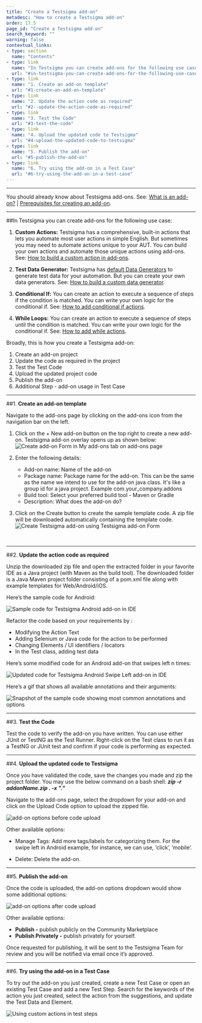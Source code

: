 ```yaml
---
title: "Create a Testsigma add-on"
metadesc: "How to create a Testsigma add-on"
order: 17.5
page_id: "Create a Testsigma add-on"
search_keyword: ""
warning: false
contextual_links:
- type: section
  name: "Contents"
- type: link
  name: "In Testsigma you can create add-ons for the following use case"
  url: "#in-testsigma-you-can-create-add-ons-for-the-following-use-case"
- type: link
  name: "1. Create an add-on template"
  url: "#1-create-an-add-on-template"
- type: link
  name: "2. Update the action code as required"
  url: "#2--update-the-action-code-as-required"
- type: link
  name: "3. Test the Code"
  url: "#3-test-the-code"
- type: link
  name: "4. Upload the updated code to Testsigma"
  url: "#4-upload-the-updated-code-to-testsigma"
- type: link
  name: "5. Publish the add-on"
  url: "#5-publish-the-add-on"
- type: link
  name: "6. Try using the add-on in a Test Case"
  url: "#6-try-using-the-add-on-in-a-test-case"
---
```

---

You should already know about Testsigma add-ons. See: [What is an add-on?](https://testsigma.com/docs/addons/what-is-an-addon/) | [Prerequisites for creating an add-on](https://testsigma.com/docs/addons/pre-requisite-to-create-addon/).


---
##In Testsigma you can create add-ons for the following use case:

  1. **Custom Actions:** Testsigma has a comprehensive, built-in actions that lets you automate most user actions in simple English. But sometimes you may need to automate actions unique to your AUT. You can build your own actions and automate those unique actions using add-ons. See: [How to build a custom action in add-ons](https://testsigma.com/tutorials/addons/how-create-addons-actions/).

  2. **Test Data Generator:** Testsigma has [default Data Generators](https://testsigma.com/docs/test-data/data-generators/defalut-list/) to generate test data for your automation. But you can create your own data generators. See: [How to build a custom data generator](https://testsigma.com/tutorials/addons/how-create-addons-test-data-generators/).

  3. **Conditional If:** You can create an action to execute a sequence of steps if the condition is matched. You can write your own logic for the conditional if. See: [How to add conditional if actions](https://testsigma.com/tutorials/addons/how-create-addons-conditional-if/). 

  4. **While Loops:** You can create an action to execute a sequence of steps until the condition is matched. You can write your own logic for the conditional if. See: [How to add while actions](https://testsigma.com/tutorials/addons/how-create-addons-while-loops/). 

  Broadly, this is how you create a Testsigma add-on:

  1. Create an add-on project
  2. Update the code as required in the project
  3. Test the Test Code
  4. Upload the updated project code
  5. Publish the add-on
  6. Additional Step - add-on usage in Test Case

---
##1. **Create an add-on template**

 Navigate to the add-ons page by clicking on the add-ons icon from the navigation bar on the left.


   1. Click on the + New add-on button on the top right to create a new add-on. Testsigma add-on overlay opens up as shown below:
      ![Create add-on Form in My add-ons tab on add-ons page](https://docs.testsigma.com/images/create/create-addon-form-empty.png)

   2. Enter the following details:
    <br>
       * Add-on name: Name of the add-on<br>
       * Package name: Package name for the add-on. This can be the same as the name we intend to use for the add-on java class. It's like a group id for a java project. Example com.your_company.addons<br>
       * Build tool: Select your preferred build tool - Maven or Gradle<br>
       * Description: What does the add-on do?

   3. Click on the Create button to create the sample template code. A zip file will be downloaded automatically containing the template code.
   ![Create Testsigma add-on using Testsigma add-on Form](https://docs.testsigma.com/images/create/create-testsigma-addon-form-download.gif)

&emsp;

---
##2.  **Update the action code as required**

Unzip the downloaded zip file and open the extracted folder in your favorite IDE as a Java project (with Maven as the build tool). The downloaded folder is a Java Maven project folder 
consisting of a pom.xml file along with example templates for Web/Android/iOS.

Here’s the sample code for Android:

![Sample code for Testsigma Android add-on in IDE](https://docs.testsigma.com/images/create/addon-sample-code-android.png)


Refactor the code based on your requirements by :
  * Modifying the Action Text
  * Adding Selenium or Java code for the action to be performed
  * Changing Elements / UI identifiers / locators
  * In the Test class, adding test data

Here’s some modified code for an Android add-on that swipes left n times:


![Updated code for Testsigma Android Swipe Left add-on in IDE](https://docs.testsigma.com/images/create/addon-updated-code-swipe-left-android.png)

Here’s a gif that shows all available annotations and their arguments:

![Snapshot of the sample code showing most common annotations and options](https://docs.testsigma.com/images/create/add-ons-template-code-ide-common-annotations.gif)

---
##3. **Test the Code**

Test the code to verify the add-on you have written. You can use either JUnit or TestNG as the Test Runner. Right-click on the Test class to run it as a TestNG or JUnit test and confirm if your code is performing as expected.

---
##4. **Upload the updated code to Testsigma**

Once you have validated the code, save the changes you made and zip the project folder. You may use the below command on a bash shell:
***zip -r addonName.zip . -x ".*"**

Navigate to the add-ons page, select the dropdown for your add-on and click on the Upload Code option to upload the zipped file.

![add-on options before code upload](https://docs.testsigma.com/images/create/addon-options-dropdown-before-upload.png)

Other available options:

* Manage Tags: Add more tags/labels for categorizing them. For the swipe left in Android example, for instance, we can use,  ‘click’, ‘mobile’.

* Delete: Delete the add-on.
&emsp;

---
##5. **Publish the add-on**

  Once the code is uploaded, the add-on options dropdown would show some additional options:

![add-on options after code upload](https://docs.testsigma.com/images/create/addon-options-dropdown-after-upload.png)

Other available options:
 * **Publish -** publish publicly on the Community Marketplace
 * **Publish Privately -** publish privately for yourself.

Once requested for publishing, it will be sent to the Testsigma Team for review and you will be notified via email once it’s approved.

---
##6. **Try using the add-on in a Test Case**

To try out the add-on you just created, create a new Test Case or open an existing Test Case and add a new Test Step. Search for the keywords of the action you just created, select the action from the suggestions, and update the Test Data and Element.

![Using custom actions in test steps](https://docs.testsigma.com/images/create/custom-addons-in-test-steps.png)

